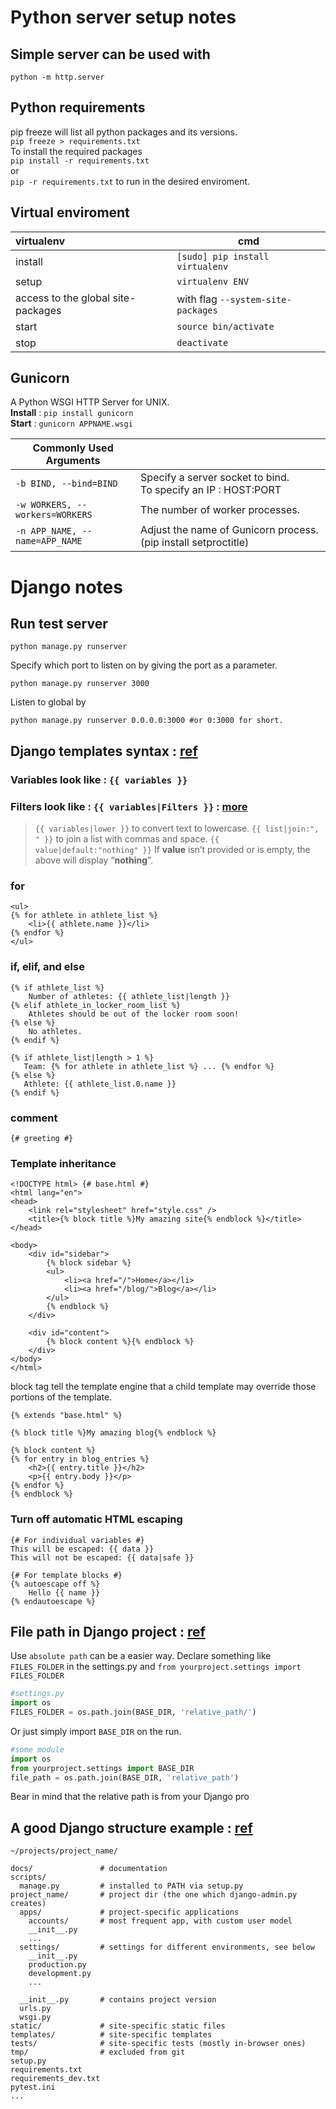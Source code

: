 # Python server setup notes
## Simple server can be used with  
`python -m http.server`
## Python requirements 
pip freeze will list all python packages and its versions.  
```pip freeze > requirements.txt```  
To install the required packages  
```pip install -r requirements.txt```  
    or  
```pip -r requirements.txt```  to run in the desired enviroment.

## Virtual enviroment
virtualenv|cmd
:---|---
install|`[sudo] pip install virtualenv`
setup|`virtualenv ENV`
access to the global site-packages|with flag `--system-site-packages`
start|`source bin/activate`
stop|`deactivate`

## Gunicorn
A Python WSGI HTTP Server for UNIX.  
**Install** : `pip install gunicorn`  
**Start** : `gunicorn APPNAME.wsgi` 

Commonly Used Arguments||
---|---
`-b BIND, --bind=BIND`|Specify a server socket to bind. <br> To specify an IP : HOST:PORT
`-w WORKERS, --workers=WORKERS`|The number of worker processes.
`-n APP_NAME, --name=APP_NAME`|Adjust the name of Gunicorn process.(pip install setproctitle)






# Django notes
## **Run test server**
```shell
python manage.py runserver
```
Specify which port to listen on by giving the port as a parameter.
```shell
python manage.py runserver 3000
```
Listen to global by
```shell
python manage.py runserver 0.0.0.0:3000 #or 0:3000 for short.
```
## **Django templates syntax** \: [ref](https://docs.djangoproject.com/en/1.7/topics/templates/)
### **Variables** look like : `{{ variables }}`

### **Filters** look like : `{{ variables|Filters }}` : [more](https://docs.djangoproject.com/en/1.7/ref/templates/builtins/#ref-templates-builtins-filters)
> `{{ variables|lower }}` to convert text to lowercase.
> `{{ list|join:", " }}` to join a list with commas and space.
> `{{ value|default:"nothing" }}` If **value** isn’t provided or is empty, the above will display “**nothing**”.


### **for**
```django
<ul>
{% for athlete in athlete_list %}
    <li>{{ athlete.name }}</li>
{% endfor %}
</ul>
```

### **if**, **elif**, and **else**
```django
{% if athlete_list %}
    Number of athletes: {{ athlete_list|length }}
{% elif athlete_in_locker_room_list %}
    Athletes should be out of the locker room soon!
{% else %}
    No athletes.
{% endif %}
```
```django
{% if athlete_list|length > 1 %}
   Team: {% for athlete in athlete_list %} ... {% endfor %}
{% else %}
   Athlete: {{ athlete_list.0.name }}
{% endif %}
```

### **comment**
```django
{# greeting #}
```

### **Template inheritance**
```django
<!DOCTYPE html> {# base.html #}
<html lang="en">
<head>
    <link rel="stylesheet" href="style.css" />
    <title>{% block title %}My amazing site{% endblock %}</title>
</head>

<body>
    <div id="sidebar">
        {% block sidebar %}
        <ul>
            <li><a href="/">Home</a></li>
            <li><a href="/blog/">Blog</a></li>
        </ul>
        {% endblock %}
    </div>

    <div id="content">
        {% block content %}{% endblock %}
    </div>
</body>
</html>
```
block tag tell the template engine that a child template may override those portions of the template.
```django
{% extends "base.html" %}

{% block title %}My amazing blog{% endblock %}

{% block content %}
{% for entry in blog_entries %}
    <h2>{{ entry.title }}</h2>
    <p>{{ entry.body }}</p>
{% endfor %}
{% endblock %}
```

### **Turn off automatic HTML escaping**
```django
{# For individual variables #}
This will be escaped: {{ data }}
This will not be escaped: {{ data|safe }}

{# For template blocks #}
{% autoescape off %}
    Hello {{ name }}
{% endautoescape %}
```


## **File path in Django project** \: [ref](https://stackoverflow.com/questions/17406126/how-can-i-use-relative-path-to-read-local-files-in-django-app)
Use `absolute path` can be a easier way. Declare something like `FILES_FOLDER` in the settings.py and `from yourproject.settings import FILES_FOLDER`
```Python
#settings.py
import os
FILES_FOLDER = os.path.join(BASE_DIR, 'relative_path/')
```
Or just simply import `BASE_DIR` on the run.
```Python
#some module
import os
from yourproject.settings import BASE_DIR
file_path = os.path.join(BASE_DIR, 'relative_path')
```
Bear in mind that the relative path is from your Django pro


## **A good Django structure example** \: [ref](https://stackoverflow.com/questions/22841764/best-practice-for-django-project-working-directory-structure)
```shell
~/projects/project_name/

docs/               # documentation
scripts/
  manage.py         # installed to PATH via setup.py
project_name/       # project dir (the one which django-admin.py creates)
  apps/             # project-specific applications
    accounts/       # most frequent app, with custom user model
    __init__.py
    ...
  settings/         # settings for different environments, see below
    __init__.py
    production.py
    development.py
    ...

  __init__.py       # contains project version
  urls.py
  wsgi.py
static/             # site-specific static files
templates/          # site-specific templates
tests/              # site-specific tests (mostly in-browser ones)
tmp/                # excluded from git
setup.py
requirements.txt
requirements_dev.txt
pytest.ini
...
```
